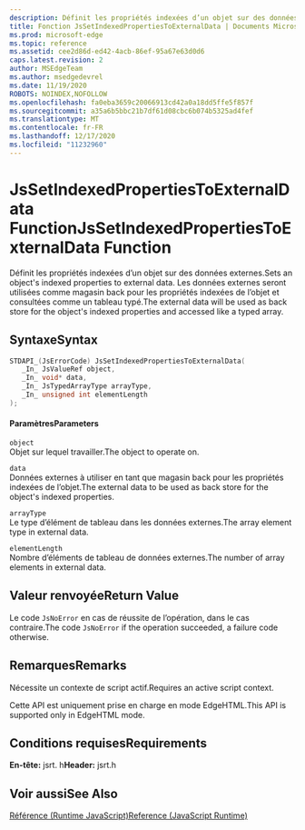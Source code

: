 ```yaml
---
description: Définit les propriétés indexées d’un objet sur des données externes. Les données externes seront utilisées comme magasin back pour les propriétés indexées de l’objet et consultées comme un tableau typé.
title: Fonction JsSetIndexedPropertiesToExternalData | Documents Microsoft
ms.prod: microsoft-edge
ms.topic: reference
ms.assetid: cee2d86d-ed42-4acb-86ef-95a67e63d0d6
caps.latest.revision: 2
author: MSEdgeTeam
ms.author: msedgedevrel
ms.date: 11/19/2020
ROBOTS: NOINDEX,NOFOLLOW
ms.openlocfilehash: fa0eba3659c20066913cd42a0a18dd5ffe5f857f
ms.sourcegitcommit: a35a6b5bbc21b7df61d08cbc6b074b5325ad4fef
ms.translationtype: MT
ms.contentlocale: fr-FR
ms.lasthandoff: 12/17/2020
ms.locfileid: "11232960"
---
```

# <span data-ttu-id="db470-104">JsSetIndexedPropertiesToExternalData Function</span><span class="sxs-lookup"><span data-stu-id="db470-104">JsSetIndexedPropertiesToExternalData Function</span></span>

<span data-ttu-id="db470-105">Définit les propriétés indexées d’un objet sur des données externes.</span><span class="sxs-lookup"><span data-stu-id="db470-105">Sets an object's indexed properties to external data.</span></span> <span data-ttu-id="db470-106">Les données externes seront utilisées comme magasin back pour les propriétés indexées de l’objet et consultées comme un tableau typé.</span><span class="sxs-lookup"><span data-stu-id="db470-106">The external data will be used as back store for the object's indexed properties and accessed like a typed array.</span></span>  
  
## <span data-ttu-id="db470-107">Syntaxe</span><span class="sxs-lookup"><span data-stu-id="db470-107">Syntax</span></span>  
  
```cpp  
STDAPI_(JsErrorCode) JsSetIndexedPropertiesToExternalData(  
   _In_ JsValueRef object,  
   _In_ void* data,  
   _In_ JsTypedArrayType arrayType,  
   _In_ unsigned int elementLength  
);  
```  
  
#### <span data-ttu-id="db470-108">Paramètres</span><span class="sxs-lookup"><span data-stu-id="db470-108">Parameters</span></span>  
 `object`  
 <span data-ttu-id="db470-109">Objet sur lequel travailler.</span><span class="sxs-lookup"><span data-stu-id="db470-109">The object to operate on.</span></span>  
  
 `data`  
 <span data-ttu-id="db470-110">Données externes à utiliser en tant que magasin back pour les propriétés indexées de l’objet.</span><span class="sxs-lookup"><span data-stu-id="db470-110">The external data to be used as back store for the object's indexed properties.</span></span>  
  
 `arrayType`  
 <span data-ttu-id="db470-111">Le type d’élément de tableau dans les données externes.</span><span class="sxs-lookup"><span data-stu-id="db470-111">The array element type in external data.</span></span>  
  
 `elementLength`  
 <span data-ttu-id="db470-112">Nombre d’éléments de tableau de données externes.</span><span class="sxs-lookup"><span data-stu-id="db470-112">The number of array elements in external data.</span></span>  
  
## <span data-ttu-id="db470-113">Valeur renvoyée</span><span class="sxs-lookup"><span data-stu-id="db470-113">Return Value</span></span>  
 <span data-ttu-id="db470-114">Le code `JsNoError` en cas de réussite de l’opération, dans le cas contraire.</span><span class="sxs-lookup"><span data-stu-id="db470-114">The code `JsNoError` if the operation succeeded, a failure code otherwise.</span></span>  
  
## <span data-ttu-id="db470-115">Remarques</span><span class="sxs-lookup"><span data-stu-id="db470-115">Remarks</span></span>  
 <span data-ttu-id="db470-116">Nécessite un contexte de script actif.</span><span class="sxs-lookup"><span data-stu-id="db470-116">Requires an active script context.</span></span>  
  
 <span data-ttu-id="db470-117">Cette API est uniquement prise en charge en mode EdgeHTML.</span><span class="sxs-lookup"><span data-stu-id="db470-117">This API is supported only in EdgeHTML mode.</span></span>  
  
## <span data-ttu-id="db470-118">Conditions requises</span><span class="sxs-lookup"><span data-stu-id="db470-118">Requirements</span></span>  
 <span data-ttu-id="db470-119">**En-tête:** jsrt. h</span><span class="sxs-lookup"><span data-stu-id="db470-119">**Header:** jsrt.h</span></span>  
  
## <span data-ttu-id="db470-120">Voir aussi</span><span class="sxs-lookup"><span data-stu-id="db470-120">See Also</span></span>  
 [<span data-ttu-id="db470-121">Référence (Runtime JavaScript)</span><span class="sxs-lookup"><span data-stu-id="db470-121">Reference (JavaScript Runtime)</span></span>](../chakra-hosting/reference-javascript-runtime.md)

